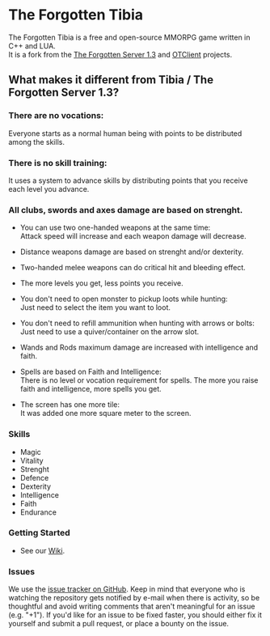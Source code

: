 The Forgotten Tibia
===============

The Forgotten Tibia is a free and open-source MMORPG game written in C++ and LUA.  
It is a fork from the [The Forgotten Server 1.3](https://github.com/otland/forgottenserver/commit/3b63f65) and [OTClient](https://github.com/edubart/otclient/commit/07b4b78) projects.

## What makes it different from Tibia / The Forgotten Server 1.3?

### There are no vocations:  
Everyone starts as a normal human being with points to be distributed among the skills.

### There is no skill training:  
It uses a system to advance skills by distributing points that you receive each level you advance.

### All clubs, swords and axes damage are based on strenght.

* You can use two one-handed weapons at the same time:  
Attack speed will increase and each weapon damage will decrease.

* Distance weapons damage are based on strenght and/or dexterity.

* Two-handed melee weapons can do critical hit and bleeding effect.

* The more levels you get, less points you receive.

* You don't need to open monster to pickup loots while hunting:  
Just need to select the item you want to loot.

* You don't need to refill ammunition when hunting with arrows or bolts:  
Just need to use a quiver/container on the arrow slot.

* Wands and Rods maximum damage are increased with intelligence and faith.

* Spells are based on Faith and Intelligence:  
There is no level or vocation requirement for spells. The more you raise faith and intelligence, more spells you get.

* The screen has one more tile:  
It was added one more square meter to the screen.

### Skills
- Magic
- Vitality
- Strenght
- Defence
- Dexterity
- Intelligence
- Faith
- Endurance

### Getting Started

* See our [Wiki]().

### Issues

We use the [issue tracker on GitHub](https://github.com/GustavoContreiras/TheForgottenTibiaServer/issues). Keep in mind that everyone who is watching the repository gets notified by e-mail when there is activity, so be thoughtful and avoid writing comments that aren't meaningful for an issue (e.g. "+1"). If you'd like for an issue to be fixed faster, you should either fix it yourself and submit a pull request, or place a bounty on the issue.
